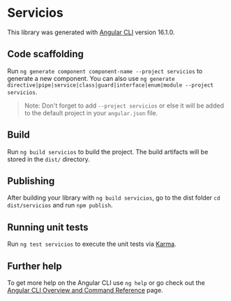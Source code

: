 # Servicios

This library was generated with [Angular CLI](https://github.com/angular/angular-cli) version 16.1.0.

## Code scaffolding

Run `ng generate component component-name --project servicios` to generate a new component. You can also use `ng generate directive|pipe|service|class|guard|interface|enum|module --project servicios`.
> Note: Don't forget to add `--project servicios` or else it will be added to the default project in your `angular.json` file. 

## Build

Run `ng build servicios` to build the project. The build artifacts will be stored in the `dist/` directory.

## Publishing

After building your library with `ng build servicios`, go to the dist folder `cd dist/servicios` and run `npm publish`.

## Running unit tests

Run `ng test servicios` to execute the unit tests via [Karma](https://karma-runner.github.io).

## Further help

To get more help on the Angular CLI use `ng help` or go check out the [Angular CLI Overview and Command Reference](https://angular.io/cli) page.
